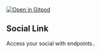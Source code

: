 <a href="https://gitpod.io/#https://github.com/Pradumnasaraf/SocialSlash">
  <img
    src="https://gitpod.io/button/open-in-gitpod.svg"
    alt="Open in Gitpod"
  />
</a>

## Social Link

Access your social with endpoints..
